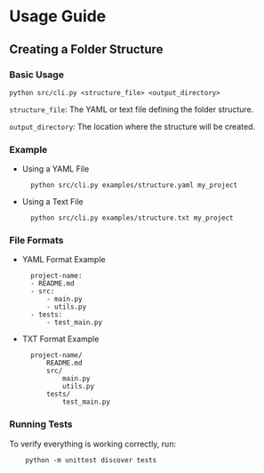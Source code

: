 # Usage Guide

## Creating a Folder Structure

### Basic Usage

    python src/cli.py <structure_file> <output_directory>

`structure_file`: The YAML or text file defining the folder structure.

`output_directory`: The location where the structure will be created.

### Example

- Using a YAML File

        python src/cli.py examples/structure.yaml my_project

- Using a Text File

        python src/cli.py examples/structure.txt my_project

### File Formats

- YAML Format Example

        project-name:
        - README.md
        - src:
            - main.py
            - utils.py
        - tests:
            - test_main.py

- TXT Format Example

        project-name/
            README.md
            src/
                main.py
                utils.py
            tests/
                test_main.py

### Running Tests

To verify everything is working correctly, run:

        python -m unittest discover tests